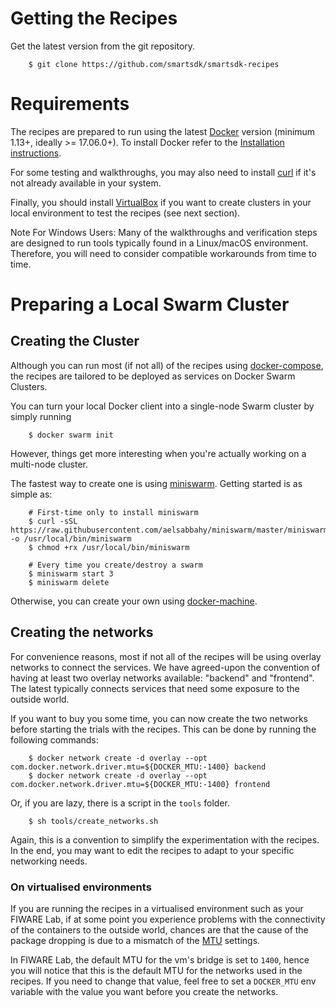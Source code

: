 # Getting the Recipes

Get the latest version from the git repository.

```
    $ git clone https://github.com/smartsdk/smartsdk-recipes
```

# Requirements

The recipes are prepared to run using the latest
[Docker](https://docs.docker.com) version (minimum 1.13+, ideally >= 17.06.0+).
To install Docker refer to the
[Installation instructions](https://docs.docker.com/engine/installation/).

For some testing and walkthroughs, you may also need to install
[curl](https://curl.haxx.se/) if it's not already available in your system.

Finally, you should install
[VirtualBox](https://www.virtualbox.org/wiki/Downloads) if you want to create
clusters in your local environment to test the recipes (see next section).

Note For Windows Users: Many of the walkthroughs and verification steps are
designed to run tools typically found in a Linux/macOS environment.
Therefore, you will need to consider compatible workarounds from time to time.

# Preparing a Local Swarm Cluster

## Creating the Cluster

Although you can run most (if not all) of the recipes using 
[docker-compose](https://docs.docker.com/compose/install/), the recipes are
tailored to be deployed as services on Docker Swarm Clusters.

You can turn your local Docker client into a single-node Swarm cluster by simply
running

```
    $ docker swarm init
```

However, things get more interesting when you're actually working on
a multi-node cluster.

The fastest way to create one is using
[miniswarm](https://github.com/aelsabbahy/miniswarm).
Getting started is as simple as:

```
    # First-time only to install miniswarm
    $ curl -sSL https://raw.githubusercontent.com/aelsabbahy/miniswarm/master/miniswarm -o /usr/local/bin/miniswarm
    $ chmod +rx /usr/local/bin/miniswarm

    # Every time you create/destroy a swarm
    $ miniswarm start 3
    $ miniswarm delete
```

Otherwise, you can create your own using
[docker-machine](https://docs.docker.com/machine/overview/).

## Creating the networks

For convenience reasons, most if not all of the recipes will be using overlay
networks to connect the services. We have agreed-upon the convention of having
at least two overlay networks available: "backend" and "frontend". The latest
typically connects services that need some exposure to the outside world.

If you want to buy you some time, you can now create the two networks before
starting the trials with the recipes. This can be done by running the following
commands:

```
    $ docker network create -d overlay --opt com.docker.network.driver.mtu=${DOCKER_MTU:-1400} backend
    $ docker network create -d overlay --opt com.docker.network.driver.mtu=${DOCKER_MTU:-1400} frontend
```

Or, if you are lazy, there is a script in the `tools` folder.

```
    $ sh tools/create_networks.sh
```

Again, this is a convention to simplify the experimentation with the recipes.
In the end, you may want to edit the recipes to adapt to your specific
networking needs.


### On virtualised environments

If you are running the recipes in a virtualised environment such as your FIWARE
Lab, if at some point you experience problems with the connectivity of
the containers to the outside world, chances are that the cause of the package
dropping is due to a mismatch of the
[MTU](https://en.wikipedia.org/wiki/Maximum_transmission_unit) settings.

In FIWARE Lab, the default MTU for the vm's bridge is set to `1400`,
hence you will notice that this is the default MTU for the networks used
in the recipes.
If you need to change that value, feel free to set a `DOCKER_MTU` env variable
with the value you want before you create the networks.
